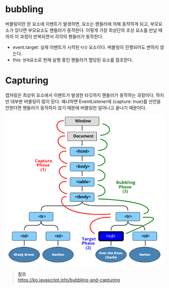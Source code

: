 # bubbling
버블링이란 한 요소에 이벤트가 발생하면, 요소는 핸들러에 의해 동작하게 되고, 부모요소가 있다면 부모요소도 핸들러가 동작한다. 이렇게 가장 최상단의 조상 요소를 만날 때 까지 이 과정이 반복되면서 각각의 핸들러가 동작한다.
- event.target: 실제 이벤트가 시작된 `타깃` 요소이다. 버블링이 진행되어도 변하지 않는다.
- this: `현재`요소로 현재 실행 중인 핸들러가 할당된 요소를 참조한다.
# Capturing
캡처링은 최상위 요소에서 이벤트가 발생한 타깃까지 핸들러가 동작하는 과정이다. 하지만 대부분 버블링이 많이 된다. 왜냐하면 EventListener에 {capture: true}를 선언을 안한다면 핸들러가 동작하지 않기 때문에 버블링만 일어나고 끝나기 때문이다. 

![bubbling,capturing,target](image/bubblingcapturing.PNG)

>**참조**<br>
>https://ko.javascript.info/bubbling-and-capturing